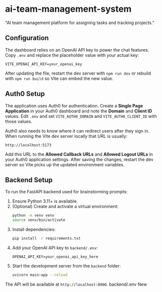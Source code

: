 # ai-team-management-system
"AI team management platform for assigning tasks and tracking projects."

## Configuration

The dashboard relies on an OpenAI API key to power the chat features. Copy
`.env` and replace the placeholder value with your actual key:

```
VITE_OPENAI_API_KEY=your_openai_key
```

After updating the file, restart the dev server with `npm run dev` or rebuild
with `npm run build` so Vite can embed the new value.

## Auth0 Setup

The application uses Auth0 for authentication. Create a **Single Page Application**
in your Auth0 dashboard and note the **Domain** and **Client ID** values. Edit
`.env` and set `VITE_AUTH0_DOMAIN` and `VITE_AUTH0_CLIENT_ID` with those values.

Auth0 also needs to know where it can redirect users after they sign in. When
running the Vite dev server locally that URL is usually:

```
http://localhost:5173
```

Add this URL to the **Allowed Callback URLs** and **Allowed Logout URLs** in
your Auth0 application settings. After saving the changes, restart the dev
server so Vite picks up the updated environment variables.
## Backend Setup

To run the FastAPI backend used for brainstorming prompts:

1. Ensure Python 3.11+ is available.
2. (Optional) Create and activate a virtual environment:
   ```bash
   python -m venv venv
   source venv/bin/activate
   ```
3. Install dependencies:
   ```bash
   pip install -r requirements.txt
   ```
4. Add your OpenAI API key to `backend/.env`:
   ```
   OPENAI_API_KEY=your_openai_api_key_here
   ```
5. Start the development server from the `backend` folder:
   ```bash
   uvicorn main:app --reload
   ```

The API will be available at `http://localhost:8000`.
backend/.env
New
